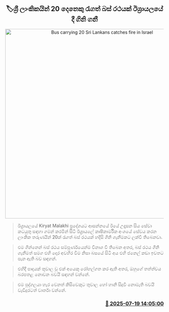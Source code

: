 <p align='center'><b><h2 align='center' title='Bus carrying 20 Sri Lankans catches fire in Israel'>🏷ශ්‍රී ලාංකිකයින් 20 දෙනෙකු රැගත් බස් රථයක් ඊශ්‍රායලයේ දී ගිනි ගනී</h2></b></p>
<p align='center'><img src='https://helakuru.sgp1.cdn.digitaloceanspaces.com/esana/images/lib/israel-bus-sl.jpg' width='600' alt='Bus carrying 20 Sri Lankans catches fire in Israel'></p>

> ඊශ්‍රායලයේ Kiryat Malakhi ප්‍රදේශයට ආසන්නයේ ඊයේ උදෑසන සිය සේවා කටයුතු සඳහා ගමන් කරමින් සිටි ඊශ්‍රායලේ කෘෂිකාර්මික අංශයේ සේවය කරන ලාංකික තරුණයින් 20ක් රැගත් බස් රථයක් හදිසි ගිනි ගැනීමකට ලක්වී තිබෙනවා.

> එම ගින්නෙන් බස් රථය සම්පූර්ණයෙන්ම විනාශ වී තිබෙන අතර, බස් රථය ගිනි ගැනීමත් සමග එහි දොර අවහිර වීම නිසා බසයේ සිටි අය එහි ජනෙල් කඩා ඉවතට පැන ඇති බව සඳහන්.

> එහිදී පාදයක් තුවාල වූ එක් අයෙකු රෝහල්ගත කර ඇති අතර, ඔහුගේ තත්ත්වය බරපතළ නොවන බවයි සඳහන් වන්නේ.

> එම පුද්ගලයා හැර වෙනත් කිසිවෙකුට තුවාල හෝ හානි සිදුවී නොමැති බවයි වැඩිදුරටත් වාර්තා වන්නේ.



<h3 align='right'><a href='https://www.helakuru.lk/esana/p/111998/'>📅 2025-07-19 14:05:00</a></h3>
